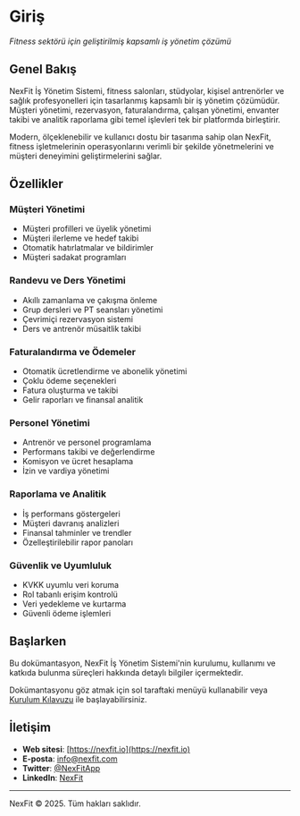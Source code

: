 # Giriş

_Fitness sektörü için geliştirilmiş kapsamlı iş yönetim çözümü_

## Genel Bakış

NexFit İş Yönetim Sistemi, fitness salonları, stüdyolar, kişisel antrenörler ve sağlık profesyonelleri için tasarlanmış kapsamlı bir iş yönetim çözümüdür. Müşteri yönetimi, rezervasyon, faturalandırma, çalışan yönetimi, envanter takibi ve analitik raporlama gibi temel işlevleri tek bir platformda birleştirir.

Modern, ölçeklenebilir ve kullanıcı dostu bir tasarıma sahip olan NexFit, fitness işletmelerinin operasyonlarını verimli bir şekilde yönetmelerini ve müşteri deneyimini geliştirmelerini sağlar.

## Özellikler

### Müşteri Yönetimi

* Müşteri profilleri ve üyelik yönetimi
* Müşteri ilerleme ve hedef takibi
* Otomatik hatırlatmalar ve bildirimler
* Müşteri sadakat programları

### Randevu ve Ders Yönetimi

* Akıllı zamanlama ve çakışma önleme
* Grup dersleri ve PT seansları yönetimi
* Çevrimiçi rezervasyon sistemi
* Ders ve antrenör müsaitlik takibi

### Faturalandırma ve Ödemeler

* Otomatik ücretlendirme ve abonelik yönetimi
* Çoklu ödeme seçenekleri
* Fatura oluşturma ve takibi
* Gelir raporları ve finansal analitik

### Personel Yönetimi

* Antrenör ve personel programlama
* Performans takibi ve değerlendirme
* Komisyon ve ücret hesaplama
* İzin ve vardiya yönetimi

### Raporlama ve Analitik

* İş performans göstergeleri
* Müşteri davranış analizleri
* Finansal tahminler ve trendler
* Özelleştirilebilir rapor panoları

### Güvenlik ve Uyumluluk

* KVKK uyumlu veri koruma
* Rol tabanlı erişim kontrolü
* Veri yedekleme ve kurtarma
* Güvenli ödeme işlemleri

## Başlarken

Bu dokümantasyon, NexFit İş Yönetim Sistemi'nin kurulumu, kullanımı ve katkıda bulunma süreçleri hakkında detaylı bilgiler içermektedir.

Dokümantasyonu göz atmak için sol taraftaki menüyü kullanabilir veya [Kurulum Kılavuzu](INSTALLATION.md) ile başlayabilirsiniz.

## İletişim

* **Web sitesi**: [https://nexfit.io](https://nexfit.io)
* **E-posta**: [info@nexfit.com](mailto:info@nexfit.com)
* **Twitter**: [@NexFitApp](https://twitter.com/NexFitApp)
* **LinkedIn**: [NexFit](https://linkedin.com/company/nexfit)

***

NexFit © 2025. Tüm hakları saklıdır.
